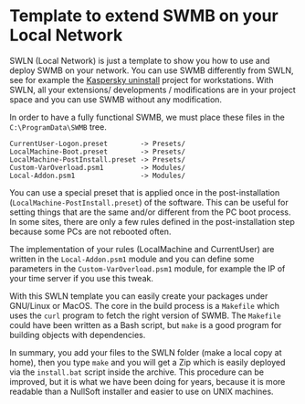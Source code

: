 # Template to extend SWMB on your Local Network

SWLN (Local Network) is just a template to show you how to use and deploy SWMB on your network.
You can use SWMB differently from SWLN,
see for example the [Kaspersky uninstall](../uninstall-kaspersky/) project for workstations.
With SWLN, all your extensions/ developments / modifications are
in your project space and you can use SWMB without any modification.

In order to have a fully functional SWMB,
we must place these files in the `C:\ProgramData\SWMB` tree.
```
CurrentUser-Logon.preset        -> Presets/
LocalMachine-Boot.preset        -> Presets/
LocalMachine-PostInstall.preset -> Presets/
Custom-VarOverload.psm1         -> Modules/
Local-Addon.psm1                -> Modules/
```

You can use a special preset that is applied once in the post-installation (`LocalMachine-PostInstall.preset`) of the software.
This can be useful for setting things that are the same and/or different from the PC boot process.
In some sites, there are only a few rules defined in the post-installation step because some PCs are not rebooted often.

The implementation of your rules (LocalMachine and CurrentUser) are written in the `Local-Addon.psm1` module
and you can define some parameters in the `Custom-VarOverload.psm1` module,
for example the IP of your time server if you use this tweak.

With this SWLN template you can easily create your packages under GNU/Linux or MacOS.
The core in the build process is a `Makefile` which uses the `curl` program to fetch the right version of SWMB.
The `Makefile` could have been written as a Bash script,
but `make` is a good program for building objects with dependencies.

In summary, you add your files to the SWLN folder (make a local copy at home),
then you type `make` and you will get a Zip which is easily deployed via the `install.bat` script inside the archive.
This procedure can be improved, but it is what we have been doing for years,
because it is more readable than a NullSoft installer and easier to use on UNIX machines.
